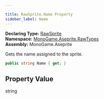 ```yaml
---

title: RawSprite.Name Property
sidebar_label: Name
---
```

**Declaring Type:** [RawSprite](../)  
**Namespace:** [MonoGame.Aseprite.RawTypes](../../)  
**Assembly:** MonoGame.Aseprite

Gets the name assigned to the sprite.

```csharp
public string Name { get; }
```

## Property Value

string


